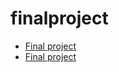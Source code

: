 # finalproject

<ul>

<li><a href="final_project/index.html" target="_blank">Final project</a></li>
<li><a href="responsive/index.html" target="_blank">Final project</a></li>

</ul>
